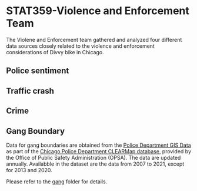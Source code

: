 # STAT359-Violence and Enforcement Team

The Violene and Enforcement team gathered and analyzed four different data sources closely related to the violence and enforcement considerations of Divvy bike in Chicago.

## Police sentiment


## Traffic crash


## Crime 


## Gang Boundary

Data for gang boundaries are obtained from the [Police Department GIS Data](https://gis.chicagopolice.org/search?categories=) as part of the  [Chicago Police Department CLEARMap database](https://gis.chicagopolice.org/), provided by the Office of Public Safety Administration (OPSA). The data are updated annually. Availabble in the dataset are the data from 2007 to 2021, except for 2013 and 2020.

Please refer to the [gang](https://github.com/HanyinWang/STAT359-violence-and-enforcement-team/tree/main/gang) folder for details.



